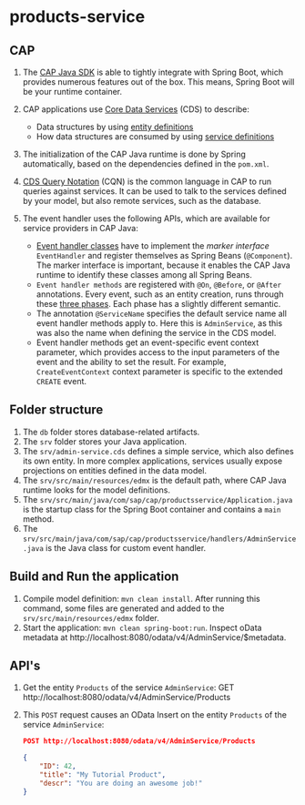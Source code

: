 # products-service

## CAP

1. The [CAP Java SDK](https://cap.cloud.sap/docs/java/) is able to tightly integrate with Spring Boot, which provides numerous features out of the box. This means, Spring Boot will be your runtime container.

1. CAP applications use [Core Data Services](https://cap.cloud.sap/docs/cds/) (CDS) to describe:
    * Data structures by using [entity definitions](https://cap.cloud.sap/docs/cds/cdl)
    * How data structures are consumed by using [service definitions](https://cap.cloud.sap/docs/cds/cdl#services)

1. The initialization of the CAP Java runtime is done by Spring automatically, based on the dependencies defined in the `pom.xml`.

1. [CDS Query Notation](https://cap.cloud.sap/docs/cds/cqn) (CQN) is the common language in CAP to run queries against services. It can be used to talk to the services defined by your model, but also remote services, such as the database.

1. The event handler uses the following APIs, which are available for service providers in CAP Java:
    * [Event handler classes](https://cap.cloud.sap/docs/java/provisioning-api) have to implement the _marker interface_ `EventHandler` and register themselves as Spring Beans (`@Component`). The marker interface is important, because it enables the CAP Java runtime to identify these classes among all Spring Beans.
    * `Event handler methods` are registered with `@On`, `@Before`, or `@After` annotations. Every event, such as an entity creation, runs through these [three phases](https://cap.cloud.sap/docs/java/provisioning-api#phases). Each phase has a slightly different semantic.
    * The annotation `@ServiceName` specifies the default service name all event handler methods apply to. Here this is `AdminService`, as this was also the name when defining the service in the CDS model.
    * Event handler methods get an event-specific event context parameter, which provides access to the input parameters of the event and the ability to set the result. For example, `CreateEventContext` context parameter is specific to the extended `CREATE` event.

## Folder structure

1. The `db` folder stores database-related artifacts.
1. The `srv` folder stores your Java application.
1. The `srv/admin-service.cds` defines a simple service, which also defines its own entity. In more complex applications, services usually expose projections on entities defined in the data model.
1. The `srv/src/main/resources/edmx` is the default path, where CAP Java runtime looks for the model definitions.
1. The `srv/src/main/java/com/sap/cap/productsservice/Application.java` is the startup class for the Spring Boot container and contains a `main` method.
1. The `srv/src/main/java/com/sap/cap/productsservice/handlers/AdminService.java` is the Java class for custom event handler.

## Build and Run the application

1. Compile model definition: `mvn clean install`. After running this command, some files are generated and added to the `srv/src/main/resources/edmx` folder.
1. Start the application: `mvn clean spring-boot:run`. Inspect oData metadata at http://localhost:8080/odata/v4/AdminService/$metadata.

## API's

1. Get the entity `Products` of the service `AdminService`: GET http://localhost:8080/odata/v4/AdminService/Products

1. This `POST` request causes an OData Insert on the entity `Products` of the service `AdminService`:

   ```json
   POST http://localhost:8080/odata/v4/AdminService/Products
   
   {
       "ID": 42,
       "title": "My Tutorial Product",
       "descr": "You are doing an awesome job!"
   }
   ```
